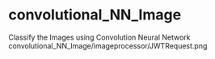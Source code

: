 # convolutional_NN_Image
  Classify the Images using Convolution Neural Network
  convolutional_NN_Image/imageprocessor/JWTRequest.png
